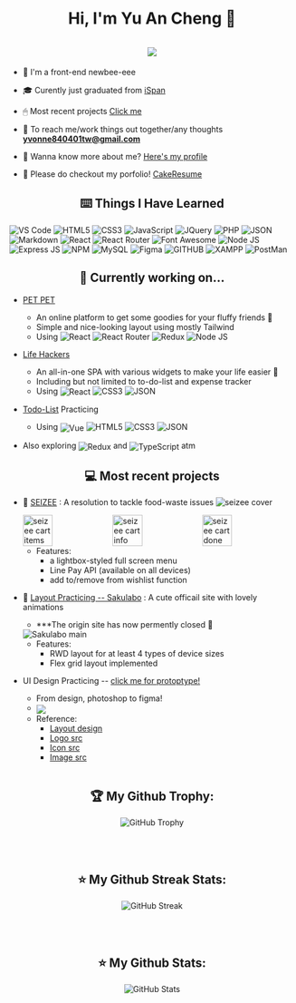 <h1 align="center">Hi, I'm Yu An Cheng 👋
<br></br>
<img src="https://komarev.com/ghpvc/?username=yu-an41&style=for-the-badge">
</h1>

- 🌱 I'm a front-end newbee-eee

- 🎓 Curently just graduated from [iSpan](https://www.ispan.com.tw/)

- 🖱 Most recent projects [Click me](https://github.com/yu-an41/yu-an41/blob/master/README.md/#my-projs)

- 📩 To reach me/work things out together/any thoughts **yvonne840401tw@gmail.com**

- 📔 Wanna know more about me? [Here's my profile](https://www.cakeresume.com/cheng-yu-an)

- 🎨 Please do checkout my porfolio! [CakeResume](https://www.cakeresume.com/me/cheng-yu-an/portfolios)

<h2 align="center">⌨️ Things I Have Learned </h2>  
<p>
   <img alt="VS Code" src="https://img.shields.io/badge/Visual_Studio_Code-0078D4?style=for-the-badge&logo=visual%20studio%20code&logoColor=white" />
   <img alt="HTML5" src="https://img.shields.io/badge/HTML5-E34F26?style=for-the-badge&logo=html5&logoColor=white" />
   <img alt="CSS3" src="https://img.shields.io/badge/CSS3-1572B6?style=for-the-badge&logo=css3&logoColor=white" />
   <img alt="JavaScript" src="https://img.shields.io/badge/JavaScript-323330?style=for-the-badge&logo=javascript&logoColor=F7DF1E" />
   <img alt="JQuery" src="https://img.shields.io/badge/jQuery-0769AD?style=for-the-badge&logo=jquery&logoColor=white" />
   <img alt="PHP" src="https://img.shields.io/badge/PHP-777BB4?style=for-the-badge&logo=php&logoColor=white" />
   <img alt="JSON" src="https://img.shields.io/badge/json-5E5C5C?style=for-the-badge&logo=json&logoColor=white" />
   <img alt="Markdown" src="https://img.shields.io/badge/Markdown-000000?style=for-the-badge&logo=markdown&logoColor=white" />
   <img alt="React" src="https://img.shields.io/badge/React-20232A?style=for-the-badge&logo=react&logoColor=61DAFB" />
   <img alt="React Router" src="https://img.shields.io/badge/React_Router-CA4245?style=for-the-badge&logo=react-router&logoColor=white" />
   <img alt="Font Awesome" src="https://img.shields.io/badge/Font_Awesome-339AF0?style=for-the-badge&logo=fontawesome&logoColor=white" />
   <img alt="Node JS" src="https://img.shields.io/badge/Node.js-339933?style=for-the-badge&logo=nodedotjs&logoColor=white" />
   <img alt="Express JS" src="https://img.shields.io/badge/Express.js-000000?style=for-the-badge&logo=express&logoColor=white" />
   <img alt="NPM" src="https://img.shields.io/badge/npm-CB3837?style=for-the-badge&logo=npm&logoColor=white" />
   <img alt="MySQL" src="https://img.shields.io/badge/MySQL-005C84?style=for-the-badge&logo=mysql&logoColor=white" />
   <img alt="Figma" src="https://img.shields.io/badge/Figma-F24E1E?style=for-the-badge&logo=figma&logoColor=white" />
   <img alt="GITHUB" src="https://img.shields.io/badge/GitHub-100000?style=for-the-badge&logo=github&logoColor=white" />
   <img alt="XAMPP" src="https://img.shields.io/badge/Xampp-F37623?style=for-the-badge&logo=xampp&logoColor=white" />
  <img alt="PostMan" src="https://img.shields.io/badge/Postman-FF6C37?style=for-the-badge&logo=Postman&logoColor=white" />
</p>

<h2 align="center" id="my-projs">🧡 Currently working on... </h2>

- [PET PET](https://github.com/yu-an41/PET_React)
   - An online platform to get some goodies for your fluffy friends 🐾
   - Simple and nice-looking layout using mostly Tailwind
   - Using <img alt="React" src="https://img.shields.io/badge/React-20232A?style=for-the-badge&logo=react&logoColor=61DAFB" /> <img alt="React Router" src="https://img.shields.io/badge/React_Router-CA4245?style=for-the-badge&logo=react-router&logoColor=white" /> <img alt="Redux" src="https://img.shields.io/badge/Redux-593D88?style=for-the-badge&logo=redux&logoColor=white" /> <img alt="Node JS" src="https://img.shields.io/badge/Node.js-339933?style=for-the-badge&logo=nodedotjs&logoColor=white" /> 


- [Life Hackers](https://github.com/yu-an41/LifeHackers)
   - An all-in-one SPA with various widgets to make your life easier 🤩
   - Including but not limited to to-do-list and expense tracker
   - Using <img style="vertical-align: middle;" alt="React" src="https://img.shields.io/badge/React-20232A?style=for-the-badge&logo=react&logoColor=61DAFB" /> <img alt="CSS3" src="https://img.shields.io/badge/CSS3-1572B6?style=for-the-badge&logo=css3&logoColor=white" /> <img alt="JSON" src="https://img.shields.io/badge/json-5E5C5C?style=for-the-badge&logo=json&logoColor=white" />

- [Todo-List](https://github.com/yu-an41/Vue_Practicing) Practicing 
   - Using <img style="vertical-align: middle;" alt="Vue" src="https://img.shields.io/badge/Vue.js-35495E?style=for-the-badge&logo=vuedotjs&logoColor=4FC08D"> <img alt="HTML5" src="https://img.shields.io/badge/HTML5-E34F26?style=for-the-badge&logo=html5&logoColor=white" /> <img alt="CSS3" src="https://img.shields.io/badge/CSS3-1572B6?style=for-the-badge&logo=css3&logoColor=white" /> <img alt="JSON" src="https://img.shields.io/badge/json-5E5C5C?style=for-the-badge&logo=json&logoColor=white" />

- Also exploring <img style="vertical-align: middle;" alt="Redux" src="https://img.shields.io/badge/Redux-593D88?style=for-the-badge&logo=redux&logoColor=white" /> and <img style="vertical-align: middle;" alt="TypeScript" src="https://img.shields.io/badge/TypeScript-007ACC?style=for-the-badge&logo=typescript&logoColor=white" /> atm

<h2 align="center" id="my-projs">💻 Most recent projects</h2>

- 🥙 [SEIZEE](https://github.com/yu-an41/SEIZEE_React.git) : A resolution to tackle food-waste issues
  <img alt="seizee cover" src="https://images.cakeresume.com/post-images/bf84ec3b-5993-43c8-8baf-fe66f61cc5df.png"/>
  <div algin="center" style="display: flex;">
    <img width="33%" height="33%" alt="seizee cart items" src="https://images.cakeresume.com/post-images/87dc5551-57a0-4a99-b8d8-8be791313f5e.png"/>
    <img width="33%" height="33%" alt="seizee cart info" src="https://images.cakeresume.com/post-images/556f4ed0-f92f-4727-aeb3-73344eec35e2.png"/>
    <img width="33%" height="33%" alt="seizee cart done" src="https://images.cakeresume.com/post-images/a225ec10-60a0-43f1-af69-40d3a75c0938.png"/>
  </div>
  <!-- - Layout:  -->

  - Features:
    - a lightbox-styled full screen menu
    - Line Pay API (available on all devices)
    - add to/remove from wishlist function
    <!-- - Packages:  -->

- 💫 [Layout Practicing -- Sakulabo](https://yu-an41.github.io/LayoutPracticing_Sakurabo/) : A cute officail site with lovely animations

  - \*\*\*The origin site has now permently closed 🥲
  <img alt="Sakulabo main" src="https://images.cakeresume.com/post-images/24eeb26d-e30e-491c-aedd-b4d379200863.png"/>
  <!-- <div algin="center" style="display: flex;">
      <img width="33%" height="33%" alt="Sakulabo cover" src="https://images.cakeresume.com/post-images/2ea2b196-ec5b-4b82-83b6-4378b07da287.png"/>
      <img width="33%" height="33%" alt="Sakulabo main" src="https://images.cakeresume.com/post-images/5277e5f0-d994-4ddf-b9c9-cbffa9b282f5.png"/>
      <img width="33%" height="33%" alt="Sakulabo footer" src="https://images.cakeresume.com/post-images/c0ef1db6-5d4b-48bf-8c8f-8e90b66ec1cd.png"/>
    </div> -->

  - Features:
    - RWD layout for at least 4 types of device sizes
    - Flex grid layout implemented

- UI Design Practicing -- [click me for protoptype!](https://www.figma.com/proto/Dzl8AZplMEHhpWLgzwROM8/%E7%B6%B2%E9%A0%81%E8%A6%96%E8%A6%BA%E8%A8%AD%E8%A8%88_%E9%84%AD%E6%84%89%E5%AE%89?node-id=44%3A206&starting-point-node-id=44%3A206)
  - From design, photoshop to figma!
  - <img align="center" src="https://images.cakeresume.com/post-images/23ad5b4f-9680-4a5d-aefe-851216feeb57.gif">
  - Reference: 
    - [Layout design](https://www.figma.com/proto/Dzl8AZplMEHhpWLgzwROM8/%E7%B6%B2%E9%A0%81%E8%A6%96%E8%A6%BA%E8%A8%AD%E8%A8%88_%E9%84%AD%E6%84%89%E5%AE%89?node-id=44%3A206&starting-point-node-id=44%3A206)
    - [Logo src](https://www.facebook.com/usakuchaya/) 
    - [Icon src](https://www.irasutoya.com/) 
    - [Image src](https://pixabay.com/)
<br></br>

<h2 align="center">🏆 My Github Trophy:</h2>
<p align="center">
  <img alt="GitHub Trophy" src="https://github-profile-trophy.vercel.app/?username=yu-an41&title=Commits,Repositories,Stars,PullRequest&row=2&column=3&margin-w=10&margin-h=10" />
</p>
<br></br>

<h2 align="center">⭐️ My Github Streak Stats:</h2>
<p align="center">
  <img alt="GitHub Streak" src="https://github-readme-streak-stats.herokuapp.com/?user=yu-an41&theme=defalut" />
</p>
<br></br>

<h2 align="center">⭐️ My Github Stats:</h2>
<p align="center">
<img alt="GitHub Stats" src="https://github-readme-stats.vercel.app/api?username=yu-an41&show_icons=true&bg_color=fefae0&hide=issues&hide_border=true" />
</p>

<!-- template references: 
1. https://github.com/yu-an41/yu-an41/blob/main/README.md
--!>

